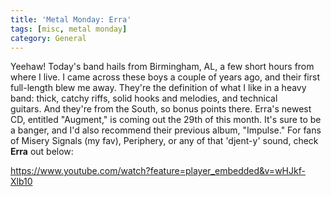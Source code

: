 ```yaml
---
title: 'Metal Monday: Erra'
tags: [misc, metal monday]
category: General
---
```


Yeehaw! Today's band hails from Birmingham, AL, a few short hours from where I live. I came across these boys a couple of years ago, and their first full-length blew me away. They're the definition of what I like in a heavy band: thick, catchy riffs, solid hooks and melodies, and technical guitars. And they're from the South, so bonus points there. Erra's newest CD, entitled "Augment," is coming out the 29th of this month. It's sure to be a banger, and I'd also recommend their previous album, "Impulse." For fans of Misery Signals (my fav), Periphery, or any of that 'djent-y' sound, check **Erra** out below:

https://www.youtube.com/watch?feature=player_embedded&v=wHJkf-Xlb10
